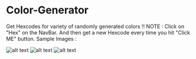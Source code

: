 # Color-Generator
Get Hexcodes for variety of randomly generated colors !!
NOTE : Click on "Hex" on the NavBar. And then get a new Hexcode every time you hit "Click ME" button.
Sample Images :

![alt text](https://github.com/[apex-blaze]/[Color-Generator]/blob/[main]/imgs/screenshot355.png?raw=true)
![alt text](https://github.com/[apex-blaze]/[Color-Generator]/blob/[main]/imgs/screenshot356.png?raw=true)
![alt text](https://github.com/[apex-blaze]/[Color-Generator]/blob/[main]/imgs/screenshot357.png?raw=true)
